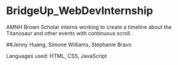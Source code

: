 # BridgeUp_WebDevInternship
AMNH Brown Scholar interns working to create a timeline about the Titanosaur and other events with continuous scroll.

##Jenny Huang, Simone Williams, Stephanie Bravo

Languages used: HTML, CSS, JavaScript
